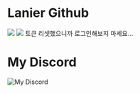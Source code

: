 # Lanier Github
<a href="https://hits.seeyoufarm.com"><img src="https://hits.seeyoufarm.com/api/count/incr/badge.svg?url=https%3A%2F%2Fgithub.com%2FLanyvNPC&count_bg=%2379C83D&title_bg=%23555555&icon=github.svg&icon_color=%23E7E7E7&title=hits&edge_flat=false"/></a>
<img src="https://img.shields.io/badge/Github-000000?style=flat-square&logo=github&logoColor=white"/>
토큰 리셋했으니까 로그인해보지 마세요...

# My Discord
![My Discord](https://discord-readme-badge.vercel.app/api?id=972486216786268181) 
